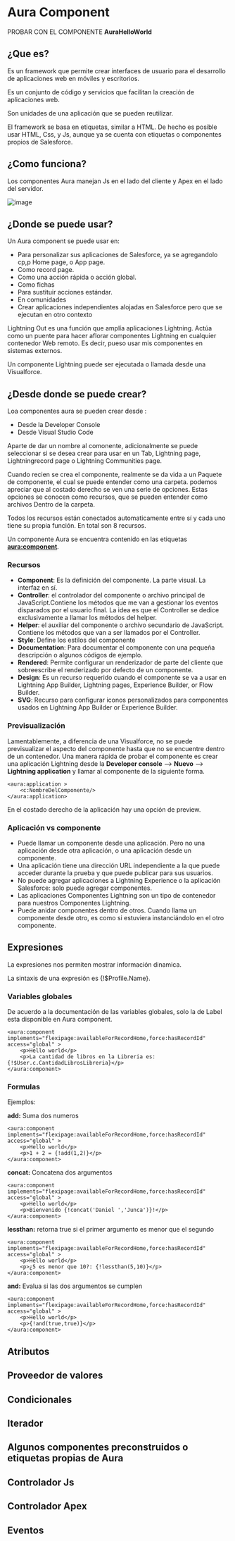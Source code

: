 # Aura Component

PROBAR CON EL COMPONENTE **AuraHelloWorld**

## ¿Que es?

Es un framework que permite crear interfaces de usuario para el desarrollo de aplicaciones web en móviles y escritorios. 

Es un conjunto de código y servicios que facilitan la creación de aplicaciones web. 

Son unidades de una aplicación que se pueden reutilizar.

El framework se basa en etiquetas, similar a HTML. De hecho es posible usar HTML, Css, y Js, aunque ya se cuenta con etiquetas o componentes propios de Salesforce.

## ¿Como funciona?

Los componentes Aura manejan Js en el lado del cliente y Apex en el lado del servidor. 

![image](https://user-images.githubusercontent.com/100179095/188726622-c86c4c1f-72c7-4517-a8db-595c5ca00806.png)

## ¿Donde se puede usar?

Un Aura component se puede usar en:

- Para personalizar sus aplicaciones de Salesforce, ya se agregandolo cp,p Home page, o App page.
- Como record page.
- Como una acción rápida o acción global.
- Como fichas
- Para sustituir acciones estándar.  
- En comunidades
- Crear aplicaciones independientes alojadas en Salesforce pero que se ejecutan en otro contexto

Lightning Out es una función que amplía aplicaciones Lightning. Actúa como un puente para hacer aflorar componentes Lightning en cualquier contenedor Web remoto. Es
decir, pueso usar mis componentes en sistemas externos. 

Un componente Lightning puede ser ejecutada o llamada desde una Visualforce.

## ¿Desde donde se puede crear?

Loa componentes aura se pueden crear desde : 

- Desde la Developer Console
- Desde Visual Studio Code

Aparte de dar un nombre al comonente, adicionalmente se puede seleccionar si se desea crear para usar en un Tab, Lightning page, Lightningrecord page o Lightning Communities page. 

Cuando recien se crea el componente, realmente se da vida a un Paquete de componente, el cual se puede entender como una carpeta.
podemos apreciar que al costado derecho se ven una serie de opciones. Estas opciones se conocen como recursos, que se pueden entender como archivos Dentro de la carpeta.

Todos los recursos están conectados automaticamente entre sí y cada uno tiene su propia función. En total son 8 recursos. 

Un componente Aura se encuentra contenido en las etiquetas **<aura:component>**. 

### Recursos

- **Component**: Es la definición del componente. La parte visual. La interfaz en sí. 
- **Controller**: el controlador del componente o archivo principal de JavaScript.Contiene los métodos que me van a gestionar los eventos disparados por el usuario final. La idea es que el Controller se dedice exclusivamente a llamar los métodos del helper. 
- **Helper**: el auxiliar del componente o archivo secundario de JavaScript. Contiene los métodos que van a ser llamados por el Controller.
- **Style**: Define los estilos del componente
- **Documentation**: Para documentar el componente con una pequeña descripción o algunos códigos de ejemplo. 
- **Rendered**: Permite configurar un renderizador de parte del cliente que sobreescribe el renderizado por defecto de un componente.
- **Design**: Es un recurso requerido cuando el componente se va a usar en Lightning App Builder, Lightning pages, Experience Builder, or Flow Builder.
- **SVG**: Recurso para configurar iconos personalizados para componentes usados en Lightning App Builder or Experience Builder.

### Previsualización

Lamentablemente, a diferencia de una Visualforce, no se puede previsualizar el aspecto del componente hasta que no se encuentre dentro de un contenedor. Una manera rápida de probar el componente es crear una aplicación Lightning desde la **Developer console** --> **Nuevo** --> **Lightning application** y llamar al componente de la siguiente forma. 

```Apex
<aura:application >
	<c:NombreDelComponente/>
</aura:application>
```
En el costado derecho de la aplicación hay una opción de preview.

### Aplicación vs componente

- Puede llamar un componente desde una aplicación. Pero no una aplicación desde otra aplicación, o una aplicación desde un componente.
- Una aplicación tiene una dirección URL independiente a la que puede acceder durante la prueba y que puede publicar para sus usuarios.
- No puede agregar aplicaciones a Lightning Experience o la aplicación Salesforce: solo puede agregar componentes.
- Las aplicaciones Componentes Lightning son un tipo de contenedor para nuestros Componentes Lightning.
- Puede anidar componentes dentro de otros. Cuando llama un componente desde otro, es como si estuviera instanciándolo en el otro componente. 

## Expresiones

La expresiones nos permiten mostrar información dinamica. 

La sintaxis de una expresión es {!$Profile.Name}. 

### Variables globales

De acuerdo a la documentación de las variables globales, solo la de Label esta disponible en Aura component.

```Apex
<aura:component implements="flexipage:availableForRecordHome,force:hasRecordId" access="global" >
    <p>Hello world</p>
    <p>La cantidad de libros en la Libreria es:  {!$User.c.CantidadLibrosLibreria}</p>
</aura:component>
```

### Formulas

Ejemplos:

**add:** Suma dos numeros

```Apex
<aura:component implements="flexipage:availableForRecordHome,force:hasRecordId" access="global" >
    <p>Hello world</p>
    <p>1 + 2 = {!add(1,2)}</p>
</aura:component>
```

**concat:** Concatena dos argumentos

```Apex
<aura:component implements="flexipage:availableForRecordHome,force:hasRecordId" access="global" >
    <p>Hello world</p>
    <p>Bienvenido {!concat('Daniel ','Junca')}!</p>
</aura:component>
```

**lessthan:** retorna true si el primer argumento es menor que el segundo

```Apex
<aura:component implements="flexipage:availableForRecordHome,force:hasRecordId" access="global" >
    <p>Hello world</p>
    <p>¿5 es menor que 10?: {!lessthan(5,10)}</p>
</aura:component>
```

**and:** Evalua si las dos argumentos se cumplen

```Apex
<aura:component implements="flexipage:availableForRecordHome,force:hasRecordId" access="global" >
    <p>Hello world</p>
    <p>{!and(true,true)}</p>
</aura:component>
```

## Atributos


## Proveedor de valores

## Condicionales


## Iterador


## Algunos componentes preconstruidos o etiquetas propias de Aura


## Controlador Js


## Controlador Apex


## Eventos
